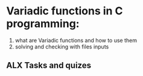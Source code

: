 # Variadic functions in C programming:
 1. what are Variadic functions and how to use them
 2. solving and checking with files inputs
 
## ALX Tasks and quizes
